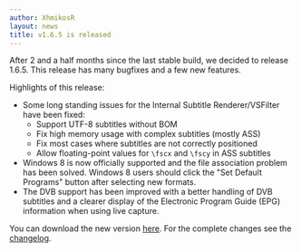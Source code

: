 ```yaml
---
author: XhmikosR
layout: news
title: v1.6.5 is released
---
```


After 2 and a half months since the last stable build, we decided to release 1.6.5.
This release has many bugfixes and a few new features.

Highlights of this release:

* Some long standing issues for the Internal Subtitle Renderer/VSFilter have been fixed:
    * Support UTF-8 subtitles without BOM
    * Fix high memory usage with complex subtitles (mostly ASS)
    * Fix most cases where subtitles are not correctly positioned
    * Allow floating-point values for `\fscx` and `\fscy` in ASS subtitles
* Windows 8 is now officially supported and the file association problem has been solved. Windows 8 users should click the "Set Default Programs" button after selecting new formats.
* The DVB support has been improved with a better handling of DVB subtitles and a clearer display of the Electronic Program Guide (EPG) information when using live capture.

You can download the new version [here](/downloads).
For the complete changes see the [changelog](/changelog).
